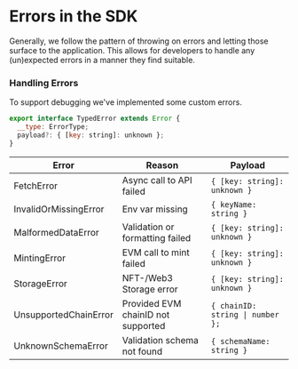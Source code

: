 # Errors in the SDK

Generally, we follow the pattern of throwing on errors and letting those surface to the application. This allows for developers to handle any (un)expected errors in a manner they find suitable.

### Handling Errors

To support debugging we've implemented some custom errors.

```js
export interface TypedError extends Error {
  __type: ErrorType;
  payload?: { [key: string]: unknown };
}
```

| Error                 | Reason                             | Payload                                         |
| --------------------- | ---------------------------------- | ----------------------------------------------- |
| FetchError            | Async call to API failed           | `{ [key: string]: unknown }`                    |
| InvalidOrMissingError | Env var missing                    | `{ keyName: string }`                           |
| MalformedDataError    | Validation or formatting failed    | `{ [key: string]: unknown }`                    |
| MintingError          | EVM call to mint failed            | `{ [key: string]: unknown }`                    |
| StorageError          | NFT-/Web3 Storage error            | `{ [key: string]: unknown }`                    |
| UnsupportedChainError | Provided EVM chainID not supported | <code>{ chainID: string &#124; number };</code> |
| UnknownSchemaError    | Validation schema not found        | `{ schemaName: string }`                        |
